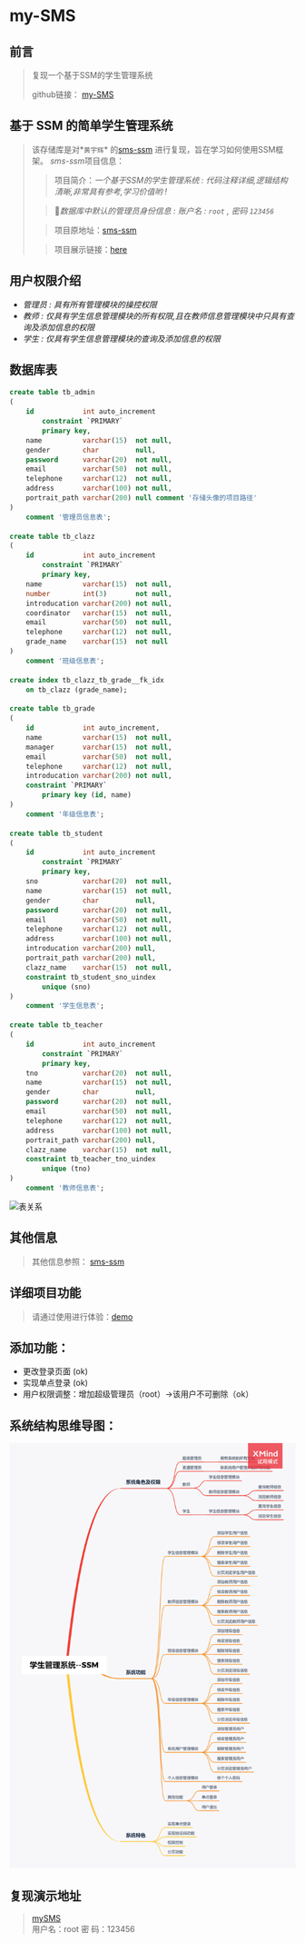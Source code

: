 # my-SMS

## 前言
> 复现一个基于SSM的学生管理系统
>
> github链接： [my-SMS](https://github.com/kleinlsl/my-SMS) 
  

## 基于 SSM 的简单学生管理系统 

> 该存储库是对*`黄宇辉`* 的[sms-ssm](https://github.com/YUbuntu0109/sms-ssm) 进行复现，旨在学习如何使用SSM框架。
> *sms-ssm*项目信息：
> >项目简介：*一个基于SSM的学生管理系统 : 代码注释详细,逻辑结构清晰,非常具有参考,学习价值哟 !*
>
> >🔑*数据库中默认的管理员身份信息 : 账户名 : `root` , 密码 `123456`*
>
> >项目原地址：[sms-ssm](https://github.com/YUbuntu0109/sms-ssm) 
>
> >项目展示链接：[here](http://39.99.140.59:8000/sms/)



## 用户权限介绍

- *管理员 : 具有所有管理模块的操控权限*
- *教师 : 仅具有学生信息管理模块的所有权限,且在教师信息管理模块中只具有查询及添加信息的权限*
- *学生 : 仅具有学生信息管理模块的查询及添加信息的权限*

## 数据库表

```sql
create table tb_admin
(
    id            int auto_increment
        constraint `PRIMARY`
        primary key,
    name          varchar(15)  not null,
    gender        char         null,
    password      varchar(20)  not null,
    email         varchar(50)  not null,
    telephone     varchar(12)  not null,
    address       varchar(100) not null,
    portrait_path varchar(200) null comment '存储头像的项目路径'
)
    comment '管理员信息表';

create table tb_clazz
(
    id            int auto_increment
        constraint `PRIMARY`
        primary key,
    name          varchar(15)  not null,
    number        int(3)       not null,
    introducation varchar(200) not null,
    coordinator   varchar(15)  not null,
    email         varchar(50)  not null,
    telephone     varchar(12)  not null,
    grade_name    varchar(15)  not null
)
    comment '班级信息表';

create index tb_clazz_tb_grade__fk_idx
    on tb_clazz (grade_name);

create table tb_grade
(
    id            int auto_increment,
    name          varchar(15)  not null,
    manager       varchar(15)  not null,
    email         varchar(50)  not null,
    telephone     varchar(12)  not null,
    introducation varchar(200) not null,
    constraint `PRIMARY`
        primary key (id, name)
)
    comment '年级信息表';

create table tb_student
(
    id            int auto_increment
        constraint `PRIMARY`
        primary key,
    sno           varchar(20)  not null,
    name          varchar(15)  not null,
    gender        char         null,
    password      varchar(20)  not null,
    email         varchar(50)  not null,
    telephone     varchar(12)  not null,
    address       varchar(100) not null,
    introducation varchar(200) null,
    portrait_path varchar(200) null,
    clazz_name    varchar(15)  not null,
    constraint tb_student_sno_uindex
        unique (sno)
)
    comment '学生信息表';

create table tb_teacher
(
    id            int auto_increment
        constraint `PRIMARY`
        primary key,
    tno           varchar(20)  not null,
    name          varchar(15)  not null,
    gender        char         null,
    password      varchar(20)  not null,
    email         varchar(50)  not null,
    telephone     varchar(12)  not null,
    address       varchar(100) not null,
    portrait_path varchar(200) null,
    clazz_name    varchar(15)  not null,
    constraint tb_teacher_tno_uindex
        unique (tno)
)
    comment '教师信息表';


```

![表关系](https://raw.githubusercontent.com/YUbuntu0109/SSM-SMS/master/demonstration_picture/SMS-Database-ER.png)



## 其他信息

> 其他信息参照： [sms-ssm](https://github.com/YUbuntu0109/sms-ssm) 
>
> 

## 详细项目功能

> 请通过使用进行体验：[demo](http://39.99.140.59:8000/sms/)



## 添加功能：
- 更改登录页面 (ok)
- 实现单点登录 (ok)
- 用户权限调整：增加超级管理员（root）->该用户不可删除（ok）
## 系统结构思维导图：
![系统结构思维导图](https://github.com/kleinlsl/my-SMS/blob/master/src/main/resources/SMS-Xmind.png)

## 复现演示地址

> [mySMS](http://39.99.140.59:8000/mySMS/)<br>
> 用户名：root
> 密  码：123456
